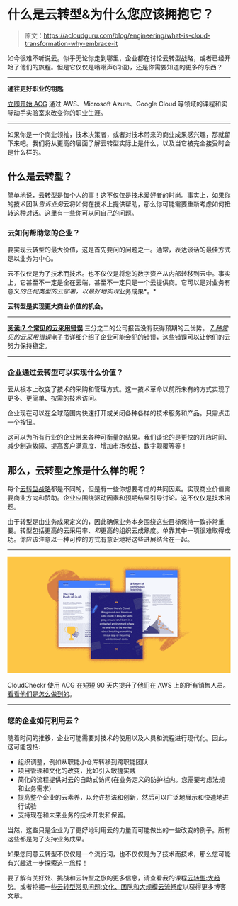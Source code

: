 # 什么是云转型&为什么您应该拥抱它？

> 原文：<https://acloudguru.com/blog/engineering/what-is-cloud-transformation-why-embrace-it>

如今很难不听说云。似乎无论你走到哪里，企业都在讨论云转型战略，或者已经开始了他们的旅程。但是它仅仅是嗡嗡声(词语)，还是你需要知道的更多的东西？

* * *

**通往更好职业的钥匙**

[立即开始 ACG](https://acloudguru.com/pricing) 通过 AWS、Microsoft Azure、Google Cloud 等领域的课程和实际动手实验室来改变你的职业生涯。

* * *

如果你是一个商业领袖，技术决策者，或者对技术带来的商业成果感兴趣，那就留下来吧。我们将从更高的层面了解云转型实际上是什么，以及当它被完全接受时会是什么样的。

## 什么是云转型？

简单地说，云转型是每个人的事！这不仅仅是技术爱好者的时尚。事实上，如果你的技术团队*告诉业务*云将如何在技术上提供帮助，那么你可能需要重新考虑如何扭转这种对话。这里有一些你可以问自己的问题。

### 云如何帮助您的企业？

要实现云转型的最大价值，这是首先要问的问题之一。通常，表达谈话的最佳方式是以业务为中心。

云不仅仅是为了技术而技术。也不仅仅是将您的数字资产从内部转移到云中。事实上，它甚至不一定是全在云端，甚至不一定只是一个云提供商。它可以是对业务有意义*的任何类型的云部署，以最好地实现*业务成果*。*

**云转型是实现更大商业价值的机会。**

* * *

**[阅读:7 个常见的云采用错误](https://go.acloudguru.com/cloud-adoption-mistakes-ebook)** 三分之二的公司报告没有获得预期的云优势。 [*7 种常见的云采用错误*电子书](https://go.acloudguru.com/cloud-adoption-mistakes-ebook)详细介绍了企业可能会犯的错误，这些错误可以让他们的云努力保持稳定。

* * *

### 企业通过云转型可以实现什么价值？

云从根本上改变了技术的采购和管理方式。这一技术革命以前所未有的方式实现了更多、更简单、按需的技术访问。

企业现在可以在全球范围内快速打开或关闭各种各样的技术服务和产品。只需点击一个按钮。

这可以为所有行业的企业带来各种可衡量的结果。我们谈论的是更快的开店时间、减少制造故障、提高客户满意度、增加市场收益、数字颠覆等等！

## 那么，云转型之旅是什么样的呢？

每个[云转型战略](https://learn.acloud.guru/series/cloud-adoption-essentials)都是不同的，但是有一些你想要考虑的共同因素。实现商业价值需要商业方向和赞助。企业应围绕驱动因素和预期结果引导讨论。这不仅仅是技术问题。

由于转型是由业务成果定义的，因此确保业务本身围绕这些目标保持一致非常重要。转型包括更高的云采用率、*和*更高的组织云成熟度。单靠其中一项很难取得成功。你应该注意以一种可控的方式有意识地将这些进展结合在一起。

* * *

![](img/bfb7b9915b29cd217c34556dfd956289.png)

CloudCheckr 使用 ACG 在短短 90 天内提升了他们在 AWS 上的所有销售人员。[看看他们是怎么做到的](https://go.acloudguru.com/cloudcheckr-case-study?cpn=7013u000000VDht)。

* * *

### 您的企业如何利用云？

随着时间的推移，企业可能需要对技术的使用以及人员和流程进行现代化。因此，这可能包括:

*   组织调整，例如从职能小仓库转移到跨职能团队
*   项目管理和文化的改变，比如引入敏捷实践
*   简化的流程提供对云的自助式访问(在业务定义的防护栏内。您需要考虑法规和业务需求)
*   提高整个企业的云素养，以允许想法和创新，然后可以广泛地展示和快速地进行试验
*   支持现在和未来业务的技术开发和保留。

当然，这些只是企业为了更好地利用云的力量而可能做出的一些改变的例子。所有这些都是为了支持业务成果。

如果您同意云转型不仅仅是一个流行词，也不仅仅是为了技术而技术，那么您可能有兴趣进一步探索这一旅程！

要了解有关好处、挑战和云转型之旅的更多信息，请查看我的课程[云转型:大趋势](https://acloudguru.com/course/cloud-transformation-the-big-picture)。或者挖掘一些[云转型常见问题:文化、团队和大规模云流畅度](https://acloudguru.com/blog/business/cloud-transformation-faqs-culture-teams-and-cloud-fluency-at-scale)以获得更多博客文章。